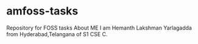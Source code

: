 # amfoss-tasks
Repository for FOSS tasks
About ME
I am Hemanth Lakshman Yarlagadda from Hyderabad,Telangana of S1 CSE C.
